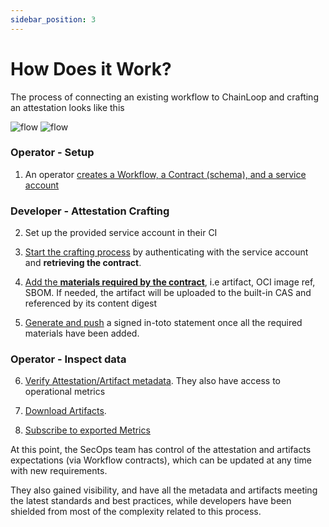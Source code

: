 ```yaml
---
sidebar_position: 3
---
```


# How Does it Work? 

The process of connecting an existing workflow to ChainLoop and crafting an attestation looks like this

![flow](/img/v2/chainloop.dev.png#gh-light-mode-only)
![flow](/img/v2/chainloop.dev-dark.png#gh-dark-mode-only)

### Operator - Setup

1. An operator [creates a Workflow, a Contract (schema), and a service account](/getting-started/workflow-definition#workflow-and-contract-creation)


### Developer - Attestation Crafting

2. Set up the provided service account in their CI

3. [Start the crafting process](/getting-started/attestation-crafting#initialization) by authenticating with the service account and **retrieving the contract**.

4. [Add the **materials required by the contract**](/getting-started/attestation-crafting#adding-materials), i.e artifact, OCI image ref, SBOM. If needed, the artifact will be uploaded to the built-in CAS and referenced by its content digest

5. [Generate and push](/getting-started/attestation-crafting#encode-sign-and-push-attestation) a signed in-toto statement once all the required materials have been added.

### Operator - Inspect data

6. [Verify Attestation/Artifact metadata](/getting-started/operator-view). They also have access to operational metrics

7. [Download Artifacts](/getting-started/operator-view#artifacts-download).

8. [Subscribe to exported Metrics](/getting-started/operator-view#metrics-coming-soon)

At this point, the SecOps team has control of the attestation and artifacts expectations (via Workflow contracts), which can be updated at any time with new requirements.

They also gained visibility, and have all the metadata and artifacts meeting the latest standards and best practices, while developers have been shielded from most of the complexity related to this process.